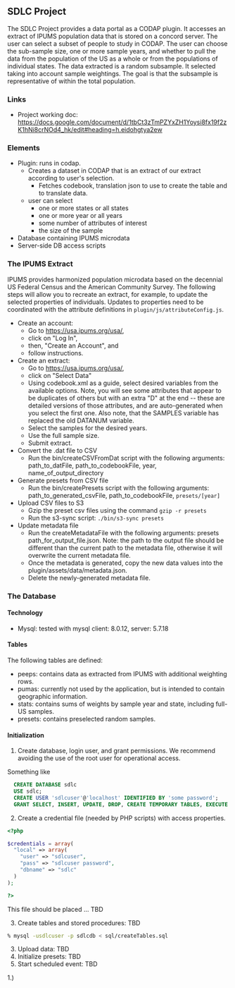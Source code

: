 ## SDLC Project

The SDLC Project provides a data portal as a CODAP plugin. It accesses an extract
of IPUMS population data that is stored on a concord server. The user can select
a subset of people to study in CODAP. The user can choose the sub-sample size,
one or more sample years, and whether to pull the data from the population of
the US as a whole or from the populations of individual states. The data
extracted is a random subsample. It selected taking into account sample
weightings. The goal is that the subsample is representative of within the total
population.

### Links

* Project working doc: https://docs.google.com/document/d/1tbCt3zTmPZYxZH1Yoysi8fx19f2zK1hNi8crNOd4_hk/edit#heading=h.eidohgtya2ew


### Elements

* Plugin: runs in codap.
  * Creates a dataset in CODAP that is an extract of our extract according
    to user's selection.
    * Fetches codebook, translation json to use to create the table and to
      translate data.
  * user can select
    * one or more states or all states
    * one or more year or all years
    * some number of attributes of interest
    * the size of the sample
* Database containing IPUMS microdata
* Server-side DB access scripts

### The IPUMS Extract

IPUMS provides harmonized population microdata based on the decennial US Federal Census and the American Community Survey. The following steps will allow you to recreate an extract, for example, to update the selected properties of individuals. Updates to properties need to be coordinated with the attribute definitions in `plugin/js/attributeConfig.js`.

* Create an account:
  * Go to https://usa.ipums.org/usa/,
  * click on "Log In",
  * then, "Create an Account", and
  * follow instructions.
* Create an extract:
  * Go to https://usa.ipums.org/usa/,
  * click on "Select Data"
  * Using codebook.xml as a guide, select desired variables from the available options. Note, you will see some attributes that appear to be duplicates of others but with an extra "D" at the end -- these are detailed versions of those attributes, and are auto-generated when you select the first one. Also note, that the SAMPLES variable has replaced the old DATANUM variable.
  * Select the samples for the desired years.
  * Use the full sample size.
  * Submit extract.
* Convert the .dat file to CSV
  * Run the bin/createCSVFromDat script with the following arguments: path_to_datFile, path_to_codebookFile, year, name_of_output_directory
* Generate presets from CSV file
  * Run the bin/createPresets script with the following arguments: path_to_generated_csvFile, path_to_codebookFile, `presets/[year]`
* Upload CSV files to S3
  * Gzip the preset csv files using the command `gzip -r presets`
  * Run the s3-sync script: `./bin/s3-sync presets`
* Update metadata file
  * Run the createMetadataFile with the following arguments: presets path_for_output_file.json. Note: the path to the output file should be different than the current path to the metadata file, otherwise it will overwrite the current metadata file.
  * Once the metadata is generated, copy the new data values into the plugin/assets/data/metadata.json.
  * Delete the newly-generated metadata file.

### The Database

#### Technology

* Mysql: tested with mysql client: 8.0.12, server: 5.7.18

#### Tables

The following tables are defined:

* peeps: contains data as extracted from IPUMS with additional weighting rows.
* pumas: currently not used by the application, but is intended to contain
geographic information.
* stats: contains sums of weights by sample year and state, including full-US samples.
* presets: contains preselected random samples.

#### Initialization

1. Create database, login user, and grant permissions. We recommend avoiding the
use of the root user for operational access.

Something like
```sql
  CREATE DATABASE sdlc
  USE sdlc;
  CREATE USER 'sdlcuser'@'localhost' IDENTIFIED BY 'some password';
  GRANT SELECT, INSERT, UPDATE, DROP, CREATE TEMPORARY TABLES, EXECUTE ON `sdlc`.* TO 'sdlcuser'@'localhost';
```

2. Create a credential file (needed by PHP scripts) with access properties.

```php
<?php

$credentials = array(
  "local" => array(
    "user" => "sdlcuser",
    "pass" => "sdlcuser password",
    "dbname" => "sdlc"
  )
);

?>
```
This file should be placed ... TBD

3. Create tables and stored procedures: TBD

```bash
% mysql -usdlcuser -p sdlcdb < sql/createTables.sql
```
3. Upload data: TBD
4. Initialize presets: TBD
5. Start scheduled event: TBD



1.)